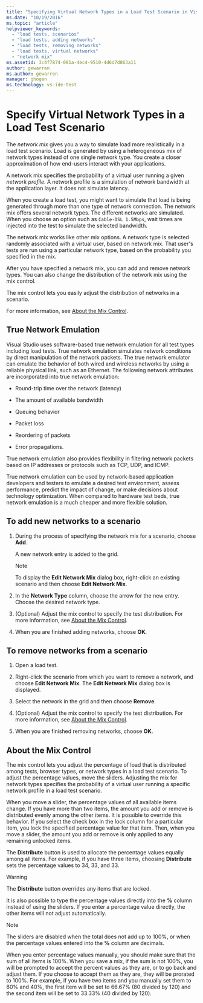 ```yaml
---
title: "Specifying Virtual Network Types in a Load Test Scenario in Visual Studio | Microsoft Docs"
ms.date: "10/19/2016"
ms.topic: "article"
helpviewer_keywords:
  - "load tests, scenarios"
  - "load tests, adding networks"
  - "load tests, removing networks"
  - "load tests, virtual networks"
  - "network mix"
ms.assetid: 3c4f7874-081a-4ec4-9510-4d6d7d863a11
author: gewarren
ms.author: gewarren
manager: ghogen
ms.technology: vs-ide-test
---
```

# Specify Virtual Network Types in a Load Test Scenario

The *network mix* gives you a way to simulate load more realistically in a load test scenario. Load is generated by using a heterogeneous mix of network types instead of one single network type. You create a closer approximation of how end-users interact with your applications.

 A network mix specifies the probability of a virtual user running a given *network profile*. A network profile is a simulation of network bandwidth at the application layer. It does not simulate latency.

 When you create a load test, you might want to simulate that load is being generated through more than one type of network connection. The network mix offers several network types. The different networks are simulated. When you choose an option such as `Cable-DSL 1.5Mbps`, wait times are injected into the test to simulate the selected bandwidth.

 The network mix works like other mix options. A network type is selected randomly associated with a virtual user, based on network mix. That user's tests are run using a particular network type, based on the probability you specified in the mix.

 After you have specified a network mix, you can add and remove network types. You can also change the distribution of the network mix using the mix control.

 The mix control lets you easily adjust the distribution of networks in a scenario.

 For more information, see [About the Mix Control](../test/specify-virtual-network-types-in-a-load-test-scenario.md).

## True Network Emulation

 Visual Studio uses software-based true network emulation for all test types including load tests. True network emulation simulates network conditions by direct manipulation of the network packets. The true network emulator can emulate the behavior of both wired and wireless networks by using a reliable physical link, such as an Ethernet. The following network attributes are incorporated into true network emulation:

-   Round-trip time over the network (latency)

-   The amount of available bandwidth

-   Queuing behavior

-   Packet loss

-   Reordering of packets

-   Error propagations.

True network emulation also provides flexibility in filtering network packets based on IP addresses or protocols such as TCP, UDP, and ICMP.

True network emulation can be used by network-based application developers and testers to emulate a desired test environment, assess performance, predict the impact of change, or make decisions about technology optimization. When compared to hardware test beds, true network emulation is a much cheaper and more flexible solution.

## To add new networks to a scenario

1.  During the process of specifying the network mix for a scenario, choose **Add**.

     A new network entry is added to the grid.

    > [!NOTE]
    > To display the **Edit Network Mix** dialog box, right-click an existing scenario and then choose **Edit Network Mix**.

2.  In the **Network Type** column, choose the arrow for the new entry. Choose the desired network type.

3.  (Optional) Adjust the mix control to specify the test distribution. For more information, see [About the Mix Control](../test/specify-virtual-network-types-in-a-load-test-scenario.md).

4.  When you are finished adding networks, choose **OK**.

## To remove networks from a scenario

1.  Open a load test.

2.  Right-click the scenario from which you want to remove a network, and choose **Edit Network Mix**. The **Edit Network Mix** dialog box is displayed.

3.  Select the network in the grid and then choose **Remove**.

4.  (Optional) Adjust the mix control to specify the test distribution. For more information, see [About the Mix Control](../test/specify-virtual-network-types-in-a-load-test-scenario.md).

5.  When you are finished removing networks, choose **OK**.

## About the Mix Control

 The mix control lets you adjust the percentage of load that is distributed among tests, browser types, or network types in a load test scenario. To adjust the percentage values, move the sliders. Adjusting the mix for network types specifies the probability of a virtual user running a specific network profile in a load test scenario.

 When you move a slider, the percentage values of all available items change. If you have more than two items, the amount you add or remove is distributed evenly among the other items. It is possible to override this behavior. If you select the check box in the lock column for a particular item, you lock the specified percentage value for that item. Then, when you move a slider, the amount you add or remove is only applied to any remaining unlocked items.

 The **Distribute** button is used to allocate the percentage values equally among all items. For example, if you have three items, choosing **Distribute** sets the percentage values to 34, 33, and 33.

> [!WARNING]
> The **Distribute** button overrides any items that are locked.

 It is also possible to type the percentage values directly into the **%** column instead of using the sliders. If you enter a percentage value directly, the other items will not adjust automatically.

> [!NOTE]
> The sliders are disabled when the total does not add up to 100%, or when the percentage values entered into the **%** column are decimals.

When you enter percentage values manually, you should make sure that the sum of all items is 100%. When you save a mix, if the sum is not 100%, you will be prompted to accept the percent values as they are, or to go back and adjust them. If you choose to accept them as they are, they will be prorated to 100%.  For example, if you have two items and you manually set them to 80% and 40%, the first item will be set to 66.67% (80 divided by 120) and the second item will be set to 33.33% (40 divided by 120).